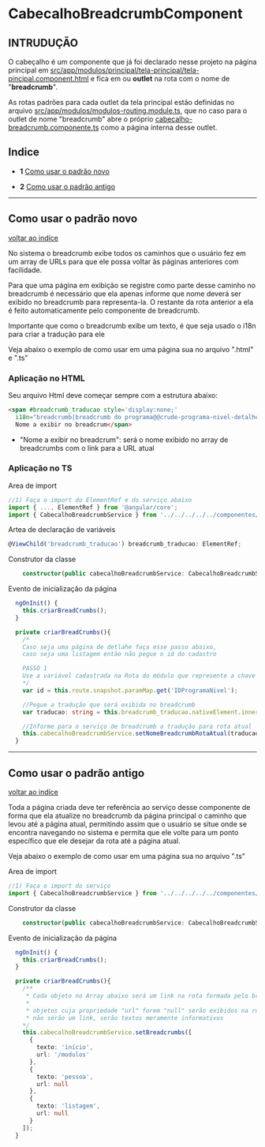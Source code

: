 # CabecalhoBreadcrumbComponent


## INTRUDUÇÃO

O cabeçalho é um componente que já foi declarado nesse projeto na página principal em [src/app/modulos/principal/tela-principal/tela-pincipal.component.html](../../principal/tela-principal/tela-pincipal.component.html) e fica em ou **outlet** na rota com o nome de "**breadcrumb**".

As rotas padrões para cada outlet da tela principal estão definidas no arquivo [src/app/modulos/modulos-routing.module.ts](../../modulos-routing.module.ts), que no caso para o outlet de nome "breadcrumb" abre o próprio [cabecalho-breadcrumb.componente.ts](cabecalho-breadcrumb.componente.ts) como a página interna desse outlet.

## Indice

* **1** [Como usar o padrão novo](#markdown-header-como-usar-o-padrao-novo)

* **2** [Como usar o padrão antigo](#markdown-header-como-usar-o-padrao-antigo)

___
## Como usar o padrão novo
[voltar ao indíce](#markdown-header-indice)

No sistema o breadcrumb exibe todos os caminhos que o usuário fez em um array de URLs para que ele possa voltar às páginas anteriores com facilidade.

Para que uma página em exibição se registre como parte desse caminho no breadcrumb é necessário que ela apenas informe que nome deverá ser exibido no breadcrumb para representa-la. O restante da rota anterior a ela é feito automaticamente pelo componente de breadcrumb.

Importante que como o breadcrumb exibe um texto, é que seja usado o i18n para criar a tradução para ele

Veja abaixo o exemplo de como usar em uma página sua no arquivo ".html" e ".ts"

### Aplicação no HTML

Seu arquivo Html deve começar sempre com a estrutura abaixo:
```html
<span #breadcrumb_traducao style='display:none;'
  i18n="breadcrumb|breadcrumb do programa@@crude-programa-nivel-detalhe.breadcrumb">
  Nome a exibir no breadcrum</span>
```
* "Nome a exibir no breadcrum": será o nome exibido no array de breadcrumbs com o link para a URL atual


### Aplicação no TS

Area de import
```typescript
//1) Faça o import do ElementRef e do serviço abaixo
import { ..., ElementRef } from '@angular/core';
import { CabecalhoBreadcrumbService } from '../../../../../componentes/cabecalho-breadcrumb/cabecalho-breadcrumb.service';
```

Artea de declaração de variáveis
```typescript
@ViewChild('breadcrumb_traducao') breadcrumb_traducao: ElementRef;
```

Construtor da classe
```typescript
    constructor(public cabecalhoBreadcrumbService: CabecalhoBreadcrumbService) { }
```

Evento de inicialização da página
```typescript
  ngOnInit() {
    this.criarBreadCrumbs();
  }

  private criarBreadCrumbs(){
    /*
    Caso seja uma página de detlahe faça esse passo abaixo, 
    caso seja uma listagem então não pegue o id do cadastro

    PASSO 1
    Use a variável cadastrada na Rota do módulo que represente a chave do registro atual
    */
    var id = this.route.snapshot.paramMap.get('IDProgramaNivel');

    //Pegue a tradução que será exibida no breadcrumb
    var traducao: string = this.breadcrumb_traducao.nativeElement.innerText;

    //Informe para o serviço de breadcrumb a tradução para rota atual
    this.cabecalhoBreadcrumbService.setNomeBreadcrumbRotaAtual(traducao + ' ' + id);
  }
```

___
## Como usar o padrão antigo
[voltar ao indíce](#markdown-header-indice)

Toda a página criada deve ter referência ao serviço desse componente de forma que ela atualize no breadcrumb da página principal o caminho que levou até a página atual, permitindo assim que o usuário se situe onde se encontra navegando no sistema e permita que ele volte para um ponto específico que ele desejar da rota até a página atual.

Veja abaixo o exemplo de como usar em uma página sua no arquivo ".ts"

Area de import
```typescript
//1) Faça o import do serviço
import { CabecalhoBreadcrumbService } from '../../../../../componentes/cabecalho-breadcrumb/cabecalho-breadcrumb.service';
```

Construtor da classe
```typescript
    constructor(public cabecalhoBreadcrumbService: CabecalhoBreadcrumbService) { }
```

Evento de inicialização da página
```typescript
  ngOnInit() {
    this.criarBreadCrumbs();
  }

  private criarBreadCrumbs(){
    /**
     * Cada objeto no Array abaixo será um link na rota formada pelo breadcrumb
     * 
     * objetos cuja propriedade "url" forem "null" serão exibidos na rota porém
     * não serão um link, serão textos meramente informativos
    */
    this.cabecalhoBreadcrumbService.setBreadcrumbs([
      {
        texto: 'início',
        url: '/modulos'
      },
      {
        texto: 'pessoa',
        url: null
      },
      {
        texto: 'listagem',
        url: null
      }
    ]);
  }
```